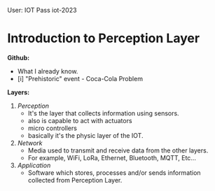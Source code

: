 User: IOT
Pass iot-2023
# Introduction to Perception Layer
**Github:**
- What I already know.
- [i] "Prehistoric" event - Coca-Cola Problem 

**Layers:**
1. *Perception*
	- It's the layer that collects information using sensors.
	- also is capable to act with actuators
	- micro controllers 
	- basically it's the physic layer of the IOT.
2. *Network*
	- Media used to transmit and receive data from the other layers.
	- For example, WiFi, LoRa, Ethernet, Bluetooth, MQTT, Etc...
3. *Application*
	- Software which stores, processes and/or sends information collected from Perception Layer.

